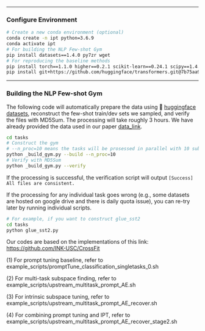 ***
### Configure Environment

```bash
# Create a new conda environment (optional)
conda create -n ipt python=3.6.9
conda activate ipt
# For building the NLP Few-shot Gym
pip install datasets==1.4.0 py7zr wget
# For reproducing the baseline methods
pip install torch==1.1.0 higher==0.2.1 scikit-learn==0.24.1 scipy==1.4.1 rouge==1.0.0
pip install git+https://github.com/huggingface/transformers.git@7b75aa9fa55bee577e2c7403301ed31103125a35
```
***
### Building the NLP Few-shot Gym

The following code will automatically prepare the data using :hugs: [huggingface datasets](https://github.com/huggingface/datasets), reconstruct the few-shot train/dev sets we sampled, and verify the files with MD5Sum. The processing will take roughly 3 hours. We have already provided the data used in our paper [data_link](https://drive.google.com/file/d/1gooRoE81crfSa5iodzYCkQcGTJVTFEBu/view?usp=sharing).

```bash
cd tasks
# Construct the gym
# --n_proc=10 means the tasks will be prosessed in parallel with 10 subprocesses.
python _build_gym.py --build --n_proc=10
# Verify with MD5Sum
python _build_gym.py --verify
```

If the processing is successful, the verification script will output `[Success] All files are consistent.`

If the processing for any individual task goes wrong (e.g., some datasets are hosted on google drive and there is daily quota issue), you can re-try later by running individual scripts.

```bash
# For example, if you want to construct glue_sst2
cd tasks
python glue_sst2.py
```

Our codes are based on the implementations of this link: https://github.com/INK-USC/CrossFit

(1) For prompt tuning baseline, refer to example_scripts/promptTune_classification_singletasks_0.sh

(2) For multi-task subspace finding, refer to example_scripts/upstream_multitask_prompt_AE.sh

(3) For intrinsic subspace tuning, refer to example_scripts/upstream_multitask_prompt_AE_recover.sh

(4) For combining prompt tuning and IPT, refer to example_scripts/upstream_multitask_prompt_AE_recover_stage2.sh
